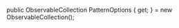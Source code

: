 public ObservableCollection<PatternOption> PatternOptions { get; }
    = new ObservableCollection<PatternOption>();